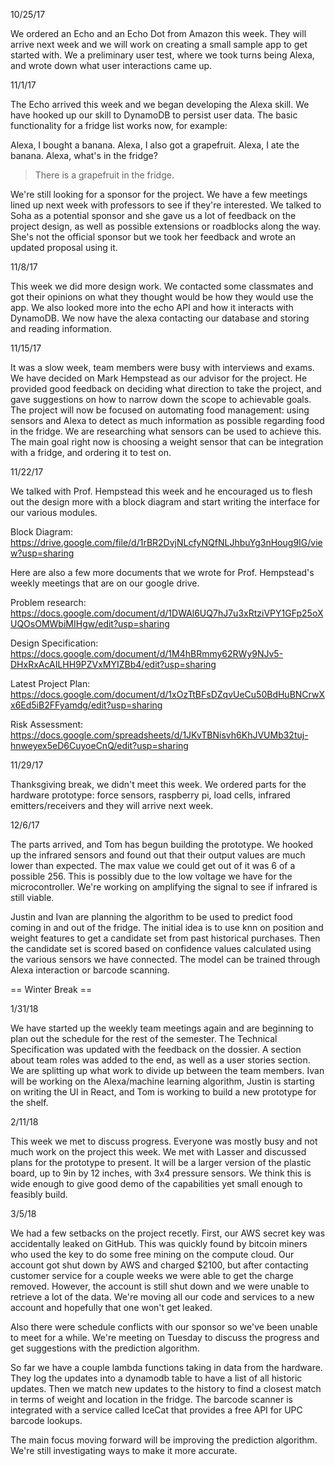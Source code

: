 10/25/17

We ordered an Echo and an Echo Dot from Amazon this week. They will arrive next week and we will work on creating a small sample app to get started with. We a preliminary user test, where we took turns being Alexa, and wrote down what user interactions came up. 

11/1/17

The Echo arrived this week and we began developing the Alexa skill. We have hooked up our skill to DynamoDB to persist user data. The basic functionality for a fridge list works now, for example:

Alexa, I bought a banana.
Alexa, I also got a grapefruit.
Alexa, I ate the banana.
Alexa, what's in the fridge?
> There is a grapefruit in the fridge.

We're still looking for a sponsor for the project. We have a few meetings lined up next week with professors to see if they're interested. We talked to Soha as a potential sponsor and she gave us a lot of feedback on the project design, as well as possible extensions or roadblocks along the way. She's not the official sponsor but we took her feedback and wrote an updated proposal using it.

11/8/17

This week we did more design work. We contacted some classmates and got their opinions on what they thought would be how they would use the app. We also looked more into the echo API and how it interacts with DynamoDB. We now have the alexa contacting our database and storing and reading information.

11/15/17

It was a slow week, team members were busy with interviews and exams. We have decided on Mark Hempstead as our advisor for the project. He provided good feedback on deciding what direction to take the project, and gave suggestions on how to narrow down the scope to achievable goals. The project will now be focused on automating food management: using sensors and Alexa to detect as much information as possible regarding food in the fridge. We are researching what sensors can be used to achieve this. The main goal right now is choosing a weight sensor that can be integration with a fridge, and ordering it to test on.

11/22/17

We talked with Prof. Hempstead this week and he encouraged us to flesh out the design more with a block diagram and start writing the interface for our various modules. 

Block Diagram: https://drive.google.com/file/d/1rBR2DvjNLcfyNQfNLJhbuYg3nHoug9IG/view?usp=sharing

Here are also a few more documents that we wrote for Prof. Hempstead's weekly meetings that are on our google drive.

Problem research: https://docs.google.com/document/d/1DWAl6UQ7hJ7u3xRtziVPY1GFp25oXUQOsOMWbiMIHgw/edit?usp=sharing

Design Specification: https://docs.google.com/document/d/1M4hBRmmy62RWy9NJv5-DHxRxAcAILHH9PZVxMYIZBb4/edit?usp=sharing

Latest Project Plan: https://docs.google.com/document/d/1xOzTtBFsDZqvUeCu50BdHuBNCrwXx6Ed5iB2FFyamdg/edit?usp=sharing

Risk Assessment: https://docs.google.com/spreadsheets/d/1JKvTBNisvh6KhJVUMb32tuj-hnweyex5eD6CuyoeCnQ/edit?usp=sharing

11/29/17

Thanksgiving break, we didn't meet this week. We ordered parts for the hardware prototype: force sensors, raspberry pi, load cells, infrared emitters/receivers and they will arrive next week.

12/6/17

The parts arrived, and Tom has begun building the prototype. We hooked up the infrared sensors and found out that their output values are much lower than expected. The max value we could get out of it was 6 of a possible 256. This is possibly due to the low voltage we have for the microcontroller. We're working on amplifying the signal to see if infrared is still viable.

Justin and Ivan are planning the algorithm to be used to predict food coming in and out of the fridge. The initial idea is to use knn on position and weight features to get a candidate set from past historical purchases. Then the candidate set is scored based on confidence values calculated using the various sensors we have connected. The model can be trained through Alexa interaction or barcode scanning.

== Winter Break ==

1/31/18

We have started up the weekly team meetings again and are beginning to plan out the schedule for the rest of the semester. The Technical Specification was updated with the feedback on the dossier. A section about team roles was added to the end, as well as a user stories section. We are splitting up what work to divide up between the team members. Ivan will be working on the Alexa/machine learning algorithm, Justin is starting on writing the UI in React, and Tom is working to build a new prototype for the shelf.

2/11/18

This week we met to discuss progress. Everyone was mostly busy and not much work on the project this week. We met with Lasser and discussed plans for the prototype to present. It will be a larger version of the plastic board, up to 9in by 12 inches, with 3x4 pressure sensors. We think this is wide enough to give good demo of the capabilities yet small enough to feasibly build.

3/5/18

We had a few setbacks on the project recetly. First, our AWS secret key was accidentally leaked on GitHub. This was quickly found by bitcoin miners who used the key to do some free mining on the compute cloud. Our account got shut down by AWS and charged $2100, but after contacting customer service for a couple weeks we were able to get the charge removed. However, the account is still shut down and we were unable to retrieve a lot of the data. We're moving all our code and services to a new account and hopefully that one won't get leaked.

Also there were schedule conflicts with our sponsor so we've been unable to meet for a while. We're meeting on Tuesday to discuss the progress and get suggestions with the prediction algorithm.

So far we have a couple lambda functions taking in data from the hardware. They log the updates into a dynamodb table to have a list of all historic updates. Then we match new updates to the history to find a closest match in terms of weight and location in the fridge. The barcode scanner is integrated with a service called IceCat that provides a free API for UPC barcode lookups. 

The main focus moving forward will be improving the prediction algorithm. We're still investigating ways to make it more accurate. 